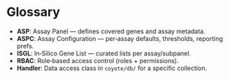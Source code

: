 # Glossary

- **ASP**: Assay Panel — defines covered genes and assay metadata.
- **ASPC**: Assay Configuration — per‑assay defaults, thresholds, reporting prefs.
- **ISGL**: In‑Silico Gene List — curated lists per assay/subpanel.
- **RBAC**: Role‑based access control (roles + permissions).
- **Handler**: Data access class in `coyote/db/` for a specific collection.
